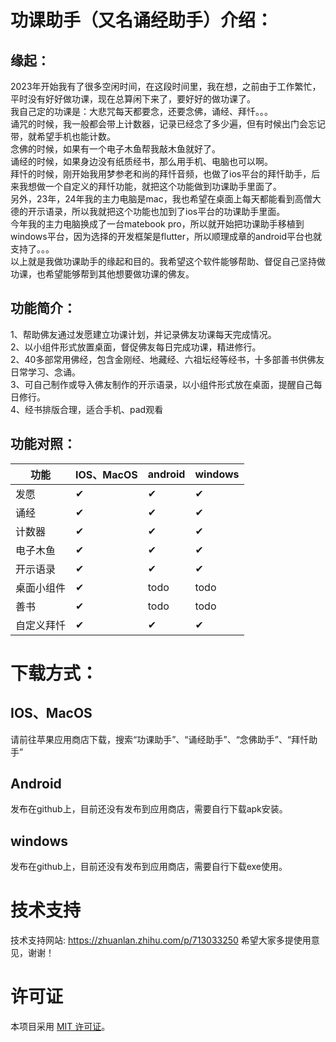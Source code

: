 # 功课助手（又名诵经助手）介绍：
## 缘起：
2023年开始我有了很多空闲时间，在这段时间里，我在想，之前由于工作繁忙，平时没有好好做功课，现在总算闲下来了，要好好的做功课了。  
我自己定的功课是：大悲咒每天都要念，还要念佛，诵经、拜忏。。。  
诵咒的时候，我一般都会带上计数器，记录已经念了多少遍，但有时候出门会忘记带，就希望手机也能计数。  
念佛的时候，如果有一个电子木鱼帮我敲木鱼就好了。  
诵经的时候，如果身边没有纸质经书，那么用手机、电脑也可以啊。  
拜忏的时候，刚开始我用梦参老和尚的拜忏音频，也做了ios平台的拜忏助手，后来我想做一个自定义的拜忏功能，就把这个功能做到功课助手里面了。  
另外，23年，24年我的主力电脑是mac，我也希望在桌面上每天都能看到高僧大德的开示语录，所以我就把这个功能也加到了ios平台的功课助手里面。  
今年我的主力电脑换成了一台matebook pro，所以就开始把功课助手移植到windows平台，因为选择的开发框架是flutter，所以顺理成章的android平台也就支持了。。。  
以上就是我做功课助手的缘起和目的。我希望这个软件能够帮助、督促自己坚持做功课，也希望能够帮到其他想要做功课的佛友。

## 功能简介：
1、帮助佛友通过发愿建立功课计划，并记录佛友功课每天完成情况。  
2、以小组件形式放置桌面，督促佛友每日完成功课，精进修行。  
2、40多部常用佛经，包含金刚经、地藏经、六祖坛经等经书，十多部善书供佛友日常学习、念诵。  
3、可自己制作或导入佛友制作的开示语录，以小组件形式放在桌面，提醒自己每日修行。  
4、经书排版合理，适合手机、pad观看  

## 功能对照：
| 功能 | IOS、MacOS | android | windows |
| --- | --- | --- | --- |
| 发愿 | ✔ | ✔ | ✔ | 
| 诵经 | ✔ | ✔ | ✔ |
| 计数器 | ✔ | ✔ | ✔ |
| 电子木鱼 | ✔ | ✔ | ✔ |
| 开示语录 | ✔ | ✔ | ✔ |
| 桌面小组件 | ✔ | todo | todo |
| 善书 | ✔ | todo | todo |
| 自定义拜忏 | ✔ | ✔ | ✔ |

# 下载方式：
## IOS、MacOS
请前往苹果应用商店下载，搜索“功课助手”、“诵经助手”、“念佛助手”、“拜忏助手”
## Android
发布在github上，目前还没有发布到应用商店，需要自行下载apk安装。
## windows
发布在github上，目前还没有发布到应用商店，需要自行下载exe使用。
# 技术支持
技术支持网站: https://zhuanlan.zhihu.com/p/713033250
希望大家多提使用意见，谢谢！

# 许可证
本项目采用 [MIT 许可证](LICENSE)。